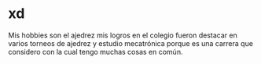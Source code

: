 # xd
Mis hobbies son el ajedrez mis logros en el colegio fueron destacar en varios torneos de ajedrez y estudio mecatrónica porque es una carrera que considero con la cual tengo muchas cosas en común.
